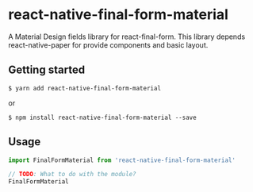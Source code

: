 # react-native-final-form-material

A Material Design fields library for react-final-form. This library depends react-native-paper for provide components and basic layout.

## Getting started

`$ yarn add react-native-final-form-material`

or

`$ npm install react-native-final-form-material --save`

## Usage

```javascript
import FinalFormMaterial from 'react-native-final-form-material'

// TODO: What to do with the module?
FinalFormMaterial
```

